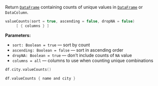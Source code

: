 [//]: # (title: valueCounts)

<!---IMPORT org.jetbrains.kotlinx.dataframe.samples.api.Analyze-->

Return [`DataFrame`](DataFrame.md) containing counts of unique values in [`DataFrame`](DataFrame.md) or `DataColumn`.

```kotlin
valueCounts(sort = true, ascending = false, dropNA = false)
     [ { columns } ]
```

**Parameters:**
* `sort: Boolean = true` — sort by count
* `ascending: Boolean = false` — sort in ascending order
* `dropNA: Boolean = true` — don't include counts of `NA` value
* `columns = all` — columns to use when counting unique combinations 

<!---FUN valueCounts-->

```kotlin
df.city.valueCounts()

df.valueCounts { name and city }
```

<!---END-->
